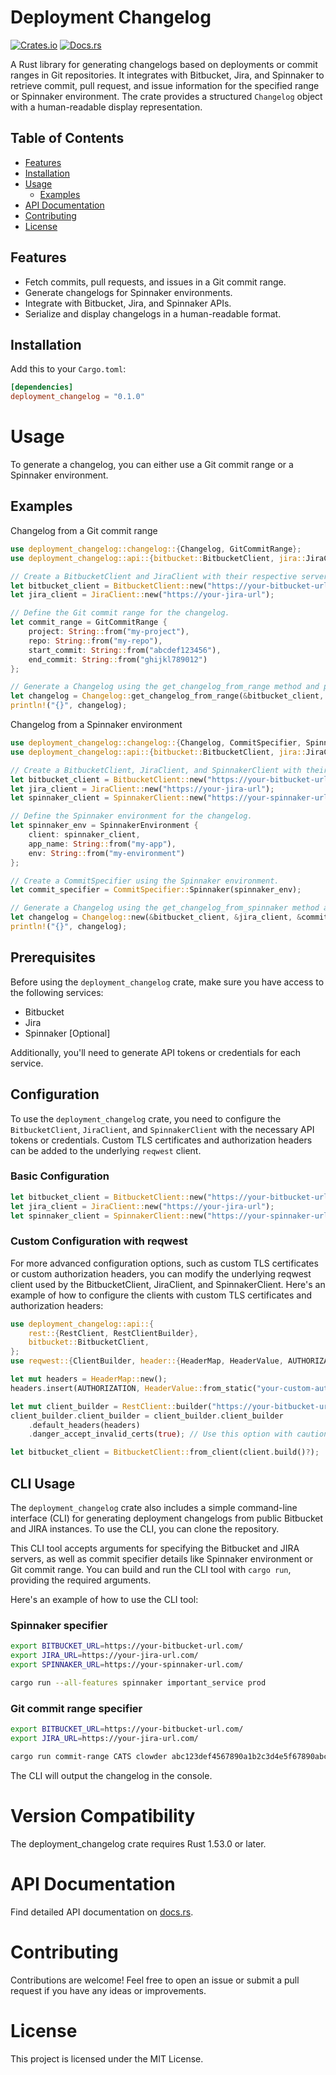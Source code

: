 # Deployment Changelog

[![Crates.io](https://img.shields.io/crates/v/deployment_changelog.svg)](https://crates.io/crates/deployment_changelog)
[![Docs.rs](https://docs.rs/deployment_changelog/badge.svg)](https://docs.rs/deployment_changelog)

A Rust library for generating changelogs based on deployments or commit ranges in Git repositories. It integrates with Bitbucket, Jira, and Spinnaker to retrieve commit, pull request, and issue information for the specified range or Spinnaker environment. The crate provides a structured `Changelog` object with a human-readable display representation.

## Table of Contents

- [Features](#features)
- [Installation](#installation)
- [Usage](#usage)
  - [Examples](#examples)
- [API Documentation](#api-documentation)
- [Contributing](#contributing)
- [License](#license)

## Features

- Fetch commits, pull requests, and issues in a Git commit range.
- Generate changelogs for Spinnaker environments.
- Integrate with Bitbucket, Jira, and Spinnaker APIs.
- Serialize and display changelogs in a human-readable format.

## Installation

Add this to your `Cargo.toml`:

```toml
[dependencies]
deployment_changelog = "0.1.0"
```

# Usage

To generate a changelog, you can either use a Git commit range or a Spinnaker environment.

## Examples

Changelog from a Git commit range

```rust
use deployment_changelog::changelog::{Changelog, GitCommitRange};
use deployment_changelog::api::{bitbucket::BitbucketClient, jira::JiraClient};

// Create a BitbucketClient and JiraClient with their respective server URLs.
let bitbucket_client = BitbucketClient::new("https://your-bitbucket-url");
let jira_client = JiraClient::new("https://your-jira-url");

// Define the Git commit range for the changelog.
let commit_range = GitCommitRange {
    project: String::from("my-project"),
    repo: String::from("my-repo"),
    start_commit: String::from("abcdef123456"),
    end_commit: String::from("ghijkl789012")
};

// Generate a Changelog using the get_changelog_from_range method and print the formatted output.
let changelog = Changelog::get_changelog_from_range(&bitbucket_client, &jira_client, &commit_range).await.unwrap();
println!("{}", changelog);
```

Changelog from a Spinnaker environment

```rust
use deployment_changelog::changelog::{Changelog, CommitSpecifier, SpinnakerEnvironment};
use deployment_changelog::api::{bitbucket::BitbucketClient, jira::JiraClient, spinnaker::SpinnakerClient};

// Create a BitbucketClient, JiraClient, and SpinnakerClient with their respective server URLs.
let bitbucket_client = BitbucketClient::new("https://your-bitbucket-url");
let jira_client = JiraClient::new("https://your-jira-url");
let spinnaker_client = SpinnakerClient::new("https://your-spinnaker-url");

// Define the Spinnaker environment for the changelog.
let spinnaker_env = SpinnakerEnvironment {
    client: spinnaker_client,
    app_name: String::from("my-app"),
    env: String::from("my-environment")
};

// Create a CommitSpecifier using the Spinnaker environment.
let commit_specifier = CommitSpecifier::Spinnaker(spinnaker_env);

// Generate a Changelog using the get_changelog_from_spinnaker method and print the formatted output.
let changelog = Changelog::new(&bitbucket_client, &jira_client, &commit_specifier).await.unwrap();
println!("{}", changelog);
```

## Prerequisites

Before using the `deployment_changelog` crate, make sure you have access to the following services:

- Bitbucket
- Jira
- Spinnaker [Optional]

Additionally, you'll need to generate API tokens or credentials for each service.

## Configuration

To use the `deployment_changelog` crate, you need to configure the `BitbucketClient`, `JiraClient`, and `SpinnakerClient` with the necessary API tokens or credentials. Custom TLS certificates and authorization headers can be added to the underlying `reqwest` client.

### Basic Configuration

```rust
let bitbucket_client = BitbucketClient::new("https://your-bitbucket-url");
let jira_client = JiraClient::new("https://your-jira-url");
let spinnaker_client = SpinnakerClient::new("https://your-spinnaker-url");
```

### Custom Configuration with reqwest

For more advanced configuration options, such as custom TLS certificates or custom authorization headers, you can modify the underlying reqwest client used by the BitbucketClient, JiraClient, and SpinnakerClient. Here's an example of how to configure the clients with custom TLS certificates and authorization headers:

```rust
use deployment_changelog::api::{
    rest::{RestClient, RestClientBuilder},
    bitbucket::BitbucketClient,
};
use reqwest::{ClientBuilder, header::{HeaderMap, HeaderValue, AUTHORIZATION}};

let mut headers = HeaderMap::new();
headers.insert(AUTHORIZATION, HeaderValue::from_static("your-custom-authorization-header"));

let mut client_builder = RestClient::builder("https://your-bitbucket-url");
client_builder.client_builder = client_builder.client_builder
    .default_headers(headers)
    .danger_accept_invalid_certs(true); // Use this option with caution, only in a trusted environment.

let bitbucket_client = BitbucketClient::from_client(client.build()?);
```

## CLI Usage

The `deployment_changelog` crate also includes a simple command-line interface (CLI) for generating deployment changelogs from public Bitbucket and JIRA instances. To use the CLI, you can clone the repository.

This CLI tool accepts arguments for specifying the Bitbucket and JIRA servers, as well as commit specifier details like Spinnaker environment or Git commit range. You can build and run the CLI tool with `cargo run`, providing the required arguments.

Here's an example of how to use the CLI tool:

### Spinnaker specifier

```sh
export BITBUCKET_URL=https://your-bitbucket-url.com/
export JIRA_URL=https://your-jira-url.com/
export SPINNAKER_URL=https://your-spinnaker-url.com/

cargo run --all-features spinnaker important_service prod
```

### Git commit range specifier

```sh
export BITBUCKET_URL=https://your-bitbucket-url.com/
export JIRA_URL=https://your-jira-url.com/

cargo run commit-range CATS clowder abc123def4567890a1b2c3d4e5f67890abcdef01 5f56c43386103d10c1cbb415d6f3132da16948a8
```

The CLI will output the changelog in the console.

# Version Compatibility

The deployment_changelog crate requires Rust 1.53.0 or later.

# API Documentation

Find detailed API documentation on [docs.rs](https://docs.rs/deployment_changelog).

# Contributing

Contributions are welcome! Feel free to open an issue or submit a pull request if you have any ideas or improvements.

# License

This project is licensed under the MIT License.

